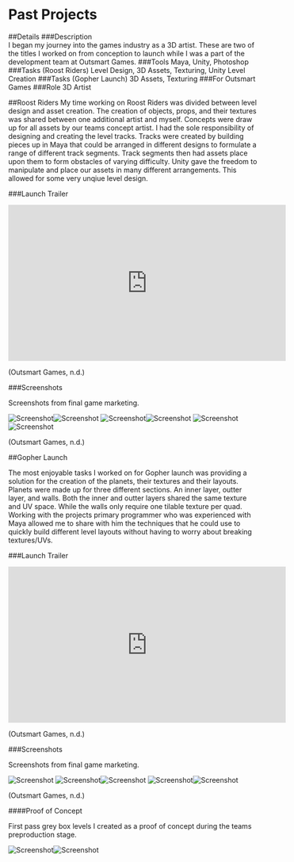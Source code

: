# Past Projects

##Details
###Description	
I began my journey into the games industry as a 3D artist. These are two of the titles I worked on from conception to launch while I was a part of the development team at Outsmart Games.
###Tools
Maya, Unity, Photoshop
###Tasks (Roost Riders)
Level Design, 3D Assets, Texturing, Unity Level Creation
###Tasks (Gopher Launch)
3D Assets, Texturing
###For
Outsmart Games
###Role
3D Artist

##Roost Riders
My time working on Roost Riders was divided between level design and asset creation.
The creation of objects, props, and their textures was shared between one additional artist and myself. Concepts were draw up for all assets by our teams concept artist.
I had the sole responsibility of designing and creating the level tracks. Tracks were created by building pieces up in Maya that could be arranged in different designs to formulate a range of different track segments.
Track segments then had assets place upon them to form obstacles of varying difficulty. Unity gave the freedom to manipulate and place our assets in many different arrangements. This allowed for some very unqiue level design.

###Launch Trailer

<iframe width="560" height="315" src="https://www.youtube.com/embed/TsgQSHiDxzU" frameborder="0" allowfullscreen></iframe>

(Outsmart Games, n.d.)

###Screenshots

Screenshots from final game marketing.

![Screenshot](img/RoostRidersTitle.jpg)![Screenshot](img/RoostRiders_01.jpg)
![Screenshot](img/RoostRiders_02.jpg)![Screenshot](img/RoostRiders_03.jpg)
![Screenshot](img/RoostRiders_04.png)![Screenshot](img/RoostRiders_05.png)

(Outsmart Games, n.d.)

##Gopher Launch

The most enjoyable tasks I worked on for Gopher launch was providing a solution for the creation of the planets, their textures and their layouts.
Planets were made up for three different sections. An inner layer, outter layer, and walls. Both the inner and outter layers shared the same texture and UV space. While the walls only require one tilable texture per quad.
Working with the projects primary programmer who was experienced with Maya allowed me to share with him the techniques that he could use to quickly build different level layouts without having to worry about breaking textures/UVs.

###Launch Trailer

<iframe width="560" height="315" src="https://www.youtube.com/embed/fPgOimJGX_Q" frameborder="0" allowfullscreen></iframe>

(Outsmart Games, n.d.)

###Screenshots

Screenshots from final game marketing.

![Screenshot](img/GopherLaunchTitle.jpg)
![Screenshot](img/GopherLaunch_01.jpg)![Screenshot](img/GopherLaunch_02.jpg)
![Screenshot](img/GopherLaunch_03.jpg)![Screenshot](img/GopherLaunch_04.jpg)

(Outsmart Games, n.d.)

####Proof of Concept

First pass grey box levels I created as a proof of concept during the teams preproduction stage.

![Screenshot](img/Golfing_Planets_Concept01.jpg)![Screenshot](img/Golfing_Planets_Concept02.jpg)